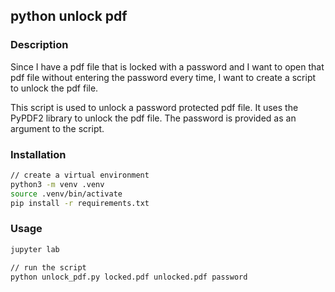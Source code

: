 ## python unlock pdf

### Description
Since I have a pdf file that is locked with a password and I want to open that pdf file without entering the password every time, I want to create a script to unlock the pdf file.

This script is used to unlock a password protected pdf file. It uses the PyPDF2 library to unlock the pdf file. The password is provided as an argument to the script.

### Installation
```bash
// create a virtual environment
python3 -m venv .venv
source .venv/bin/activate
pip install -r requirements.txt
```

### Usage
```bash
jupyter lab

// run the script
python unlock_pdf.py locked.pdf unlocked.pdf password
```
